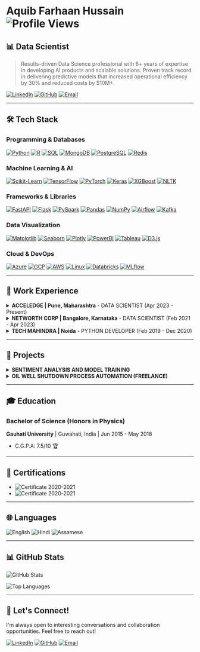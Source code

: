 # Aquib Farhaan Hussain ![Profile Views](https://komarev.com/ghpvc/?username=aquib97&color=blue)

## 📊 Data Scientist

> Results-driven Data Science professional with 6+ years of expertise in developing AI products and scalable solutions. Proven track record in delivering predictive models that increased operational efficiency by 30% and reduced costs by $10M+.

[![LinkedIn](https://img.shields.io/badge/LinkedIn-0077B5?style=for-the-badge&logo=linkedin&logoColor=white)](https://linkedin.com/in/aquibfarhaan/) [![GitHub](https://img.shields.io/badge/GitHub-100000?style=for-the-badge&logo=github&logoColor=white)](https://github.com/aquib97) [![Email](https://img.shields.io/badge/Email-D14836?style=for-the-badge&logo=gmail&logoColor=white)](mailto:aquib.farhaan2@gmail.com)

---

## 🛠️ Tech Stack

### Programming & Databases
[![Python](https://cdn.jsdelivr.net/npm/simple-icons@v9/icons/python.svg)](https://www.python.org/)
[![R](https://cdn.jsdelivr.net/npm/simple-icons@v9/icons/r.svg)](https://www.r-project.org/)
[![SQL](https://cdn.jsdelivr.net/npm/simple-icons@v9/icons/mysql.svg)](https://www.mysql.com/)
[![MongoDB](https://cdn.jsdelivr.net/npm/simple-icons@v9/icons/mongodb.svg)](https://www.mongodb.com/)
[![PostgreSQL](https://cdn.jsdelivr.net/npm/simple-icons@v9/icons/postgresql.svg)](https://www.postgresql.org/)
[![Redis](https://cdn.jsdelivr.net/npm/simple-icons@v9/icons/redis.svg)](https://redis.io/)

### Machine Learning & AI
[![Scikit-Learn](https://cdn.jsdelivr.net/npm/simple-icons@v9/icons/scikit-learn.svg)](https://scikit-learn.org/)
[![TensorFlow](https://cdn.jsdelivr.net/npm/simple-icons@v9/icons/tensorflow.svg)](https://www.tensorflow.org/)
[![PyTorch](https://cdn.jsdelivr.net/npm/simple-icons@v9/icons/pytorch.svg)](https://pytorch.org/)
[![Keras](https://cdn.jsdelivr.net/npm/simple-icons@v9/icons/keras.svg)](https://keras.io/)
[![XGBoost](https://cdn.jsdelivr.net/npm/simple-icons@v9/icons/xgboost.svg)](https://xgboost.readthedocs.io/)
[![NLTK](https://cdn.jsdelivr.net/npm/simple-icons@v9/icons/python.svg)](https://www.nltk.org/)

### Frameworks & Libraries
[![FastAPI](https://cdn.jsdelivr.net/npm/simple-icons@v9/icons/fastapi.svg)](https://fastapi.tiangolo.com/)
[![Flask](https://cdn.jsdelivr.net/npm/simple-icons@v9/icons/flask.svg)](https://flask.palletsprojects.com/)
[![PySpark](https://cdn.jsdelivr.net/npm/simple-icons@v9/icons/apache-spark.svg)](https://spark.apache.org/)
[![Pandas](https://cdn.jsdelivr.net/npm/simple-icons@v9/icons/pandas.svg)](https://pandas.pydata.org/)
[![NumPy](https://cdn.jsdelivr.net/npm/simple-icons@v9/icons/numpy.svg)](https://numpy.org/)
[![Airflow](https://cdn.jsdelivr.net/npm/simple-icons@v9/icons/apache-airflow.svg)](https://airflow.apache.org/)
[![Kafka](https://cdn.jsdelivr.net/npm/simple-icons@v9/icons/apache-kafka.svg)](https://kafka.apache.org/)

### Data Visualization
[![Matplotlib](https://cdn.jsdelivr.net/npm/simple-icons@v9/icons/python.svg)](https://matplotlib.org/)
[![Seaborn](https://cdn.jsdelivr.net/npm/simple-icons@v9/icons/python.svg)](https://seaborn.pydata.org/)
[![Plotly](https://cdn.jsdelivr.net/npm/simple-icons@v9/icons/plotly.svg)](https://plotly.com/)
[![PowerBI](https://cdn.jsdelivr.net/npm/simple-icons@v9/icons/power-bi.svg)](https://powerbi.microsoft.com/)
[![Tableau](https://cdn.jsdelivr.net/npm/simple-icons@v9/icons/tableau.svg)](https://www.tableau.com/)
[![D3.js](https://cdn.jsdelivr.net/npm/simple-icons@v9/icons/d3-dot-js.svg)](https://d3js.org/)

### Cloud & DevOps
[![Azure](https://cdn.jsdelivr.net/npm/simple-icons@v9/icons/microsoftazure.svg)](https://azure.microsoft.com/)
[![GCP](https://cdn.jsdelivr.net/npm/simple-icons@v9/icons/googlecloud.svg)](https://cloud.google.com/)
[![AWS](https://cdn.jsdelivr.net/npm/simple-icons@v9/icons/amazonaws.svg)](https://aws.amazon.com/)
[![Linux](https://cdn.jsdelivr.net/npm/simple-icons@v9/icons/linux.svg)](https://www.linux.org/)
[![Databricks](https://cdn.jsdelivr.net/npm/simple-icons@v9/icons/databricks.svg)](https://www.databricks.com/)
[![MLflow](https://cdn.jsdelivr.net/npm/simple-icons@v9/icons/mlflow.svg)](https://mlflow.org/)

---

## 💼 Work Experience

<details>
<summary><strong>ACCELEDGE | Pune, Maharashtra</strong> - DATA SCIENTIST (Apr 2023 - Present)</summary>

#### VOICE BOT PLATFORM
- Engineered a scalable voice bot integrated with dialer API, managing 10,000+ daily calls through MongoDB and temporary caching, resulting in 40% improved customer engagement.
- Created an end-to-end service for real-time audio interactions with speech-to-text transcription and multilingual support, reducing response time by 65% and increasing user satisfaction by 45%.
- Integrated GenAI (OpenAI + LangChain) to generate dynamic responses, boosting system efficiency by 35% and expanding language capabilities to support 8+ languages.
- Established a robust audio response pipeline with session-aware memory management, decreasing latency by 50% while maintaining 99.5% uptime.

#### WEB BOT PLATFORM
- Created a scalable chatbot platform for web and WhatsApp applications using JSON-based architecture, increasing user engagement by 55% and reducing customer service costs by 30%.
- Configured MongoDB for session management and applied RAG techniques with LLM and Hugging Face models, improving response accuracy by 40% and reducing processing time by 25%.
- Enhanced platform functionality with API integration, sentiment analysis, and multilingual support, resulting in 65% higher user retention and 70% faster query resolution.

#### AUDIO PROCESSING AND NLP AUTOMATION
- Constructed FastAPI microservices for multilingual audio pipelines with SpeechBrain and Google STT, processing 5,000+ monthly audio files with 98% accuracy.
- Architected APIs with flexible input support, token-based security, and fault handling, reducing system failures by 75% and improving cross-language NLP task efficiency by 60%.

#### DATA SCRAPING AND AUTOMATION
- Developed Selenium-based web scraping tool that reduced manual data collection time by 90%, extracting and processing 500+ data files daily.
- Established post-processing pipelines and daily logging system integrated with SQL database, enabling real-time visualization that improved decision-making speed by 70%.
</details>

<details>
<summary><strong>NETWORTH CORP | Bangalore, Karnataka</strong> - DATA SCIENTIST (Feb 2021 - Apr 2023)</summary>

#### TOTAL EXTRACT LOSS OPTIMIZATION
- Conducted root cause analysis using regression techniques and Shap value-driven feature importance, identifying 8 key factors affecting yield loss.
- Formulated optimal process control parameters based on historical data analysis, resulting in 0.65% yield increase and $450K annual savings.
- Engineered scalable data models and pipelines that accelerated analysis of high-volume datasets by 40%, enabling weekly instead of monthly reporting.

#### SPACE OPTIMIZATION
- Devised an optimization algorithm for SKU combination in route assembly, maximizing truck space utilization by 35% and reducing transportation costs by $300K monthly.

#### ELECTRICITY FORECAST IN BREWERIES
- Analyzed 15-minute interval electricity consumption patterns across brewery operations, identifying peak usage periods and optimization opportunities.
- Applied time series forecasting techniques achieving 90% prediction accuracy with LSTM models, enabling 15% reduction in electricity costs through optimized scheduling.

#### OTHER ACHIEVEMENTS
- Programmed an automation tool for MRP controller validation and SAP responsibility management, handling 20+ daily incidents automatically and reducing manual processing time by 85%.
- Built an SLA breach monitoring system with automated alerts, helping prioritize critical cases and contributing to $10M cost savings through improved incident management.
</details>

<details>
<summary><strong>TECH MAHINDRA | Noida</strong> - PYTHON DEVELOPER (Feb 2019 - Dec 2020)</summary>

- Created Python-based data processing applications that improved operational efficiency by 30% and reduced manual data handling by 65%.
- Established ETL processes using Pandas and NumPy, processing 2TB+ of data monthly from various sources with 99.8% accuracy.
- Developed RESTful APIs with Flask that decreased system integration time by 40% and enabled real-time data exchange between 5+ systems.
- Collaborated with cross-functional teams to deliver data-driven solutions that reduced decision-making time by 50%.
- Systematized reporting processes, cutting report generation time by 75% and eliminating errors while improving data visualization by 60%.
</details>

---

## 🚀 Projects

<details>
<summary><strong>SENTIMENT ANALYSIS AND MODEL TRAINING</strong></summary>

- Processed and analyzed 1.6M Twitter records to classify sentiment with 92% accuracy, improving customer insight generation by 40%.
- Evaluated multiple models (GloVe+Stacked Bi-LSTM, ANN, Logistic Regression), achieving 15% performance improvement over baseline models.
</details>

<details>
<summary><strong>OIL WELL SHUTDOWN PROCESS AUTOMATION (FREELANCE)</strong></summary>

- Examined neighboring well behavior within specified radius of center well shutdown, analyzing 13GB of data from 60 wells.
- Applied predictive analysis techniques that reduced shutdown planning time by 65% and improved production forecasting accuracy by 30%.
- Automated visualization process, enabling stakeholders to identify patterns 5x faster and make data-driven decisions.
</details>

---

## 🎓 Education

### Bachelor of Science (Honors in Physics)
**Gauhati University** | Guwahati, India | Jun 2015 - May 2018
- C.G.P.A: 7.5/10 🏆

---

## 📜 Certifications

- ![Certificate](https://img.shields.io/badge/Certificate-Machine_Learning_Masters%20iNeuron%20Intelligence-blue) 2020-2021
- ![Certificate](https://img.shields.io/badge/Certificate-Business_Analytics_Masters%20iNeuron%20Intelligence-orange) 2020-2021

---

## 🌐 Languages

![English](https://img.shields.io/badge/English-Fluent-blue)
![Hindi](https://img.shields.io/badge/Hindi-Native-green)
![Assamese](https://img.shields.io/badge/Assamese-Native-green)

---

## 📊 GitHub Stats

![GitHub Stats](https://github-readme-stats.vercel.app/api?username=aquib97&show_icons=true&theme=radical)

![Top Languages](https://github-readme-stats.vercel.app/api/top-langs/?username=aquib97&layout=compact&theme=radical)

---

## 🤝 Let's Connect!

I'm always open to interesting conversations and collaboration opportunities. Feel free to reach out!

[![LinkedIn](https://img.shields.io/badge/Let's_connect_on-LinkedIn-0077B5?style=for-the-badge&logo=linkedin&logoColor=white)](https://linkedin.com/in/aquibfarhaan/)
[![GitHub](https://img.shields.io/badge/Check_my_repos_on-GitHub-100000?style=for-the-badge&logo=github&logoColor=white)](https://github.com/aquib97)
[![Email](https://img.shields.io/badge/Send_me_an-Email-D14836?style=for-the-badge&logo=gmail&logoColor=white)](mailto:aquib.farhaan2@gmail.com)

